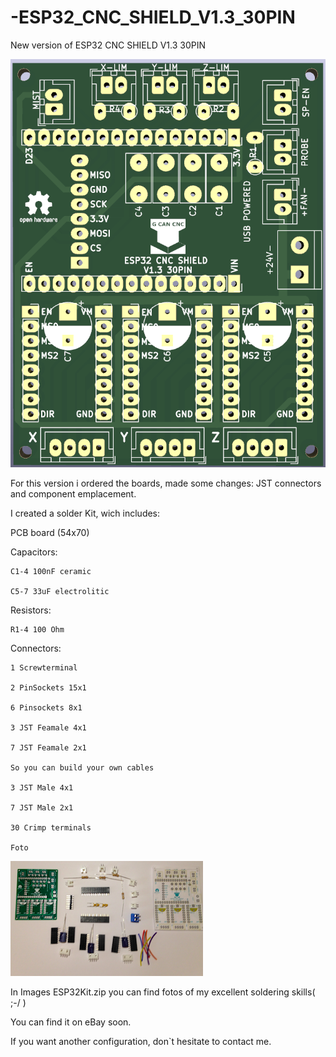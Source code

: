 # -ESP32_CNC_SHIELD_V1.3_30PIN
New version of  ESP32 CNC SHIELD V1.3 30PIN

![My Image](Images/Esp32_Cnc_Shield_30PinV1.3.png)

For this version i ordered the boards, made some changes: JST connectors and component emplacement.

I created a solder Kit, wich includes:

PCB board (54x70)

Capacitors:

    C1-4 100nF ceramic
    
    C5-7 33uF electrolitic

Resistors:

    R1-4 100 Ohm

Connectors:

    1 Screwterminal
    
    2 PinSockets 15x1
    
    6 Pinsockets 8x1
    
    3 JST Feamale 4x1
    
    7 JST Feamale 2x1
    
    So you can build your own cables
    
    3 JST Male 4x1
    
    7 JST Male 2x1
    
    30 Crimp terminals
    
    Foto
![My Image](Images/Esp32Kit.png)

In Images ESP32Kit.zip you can find fotos of my excellent soldering skills( ;-/ )

You can find it on eBay soon.

If you want another configuration, don`t hesitate to contact me.
